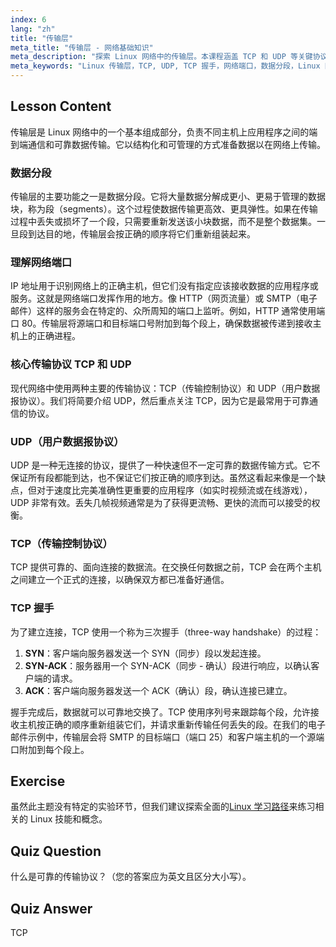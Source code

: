 ```yaml
---
index: 6
lang: "zh"
title: "传输层"
meta_title: "传输层 - 网络基础知识"
meta_description: "探索 Linux 网络中的传输层。本课程涵盖 TCP 和 UDP 等关键协议、网络端口的功能、数据分段以及用于可靠数据传输的 TCP 握手过程。"
meta_keywords: "Linux 传输层，TCP, UDP, TCP 握手，网络端口，数据分段，Linux 网络，网络协议，可靠数据传输"
---
```


## Lesson Content

传输层是 Linux 网络中的一个基本组成部分，负责不同主机上应用程序之间的端到端通信和可靠数据传输。它以结构化和可管理的方式准备数据以在网络上传输。

### 数据分段

传输层的主要功能之一是数据分段。它将大量数据分解成更小、更易于管理的数据块，称为段（segments）。这个过程使数据传输更高效、更具弹性。如果在传输过程中丢失或损坏了一个段，只需要重新发送该小块数据，而不是整个数据集。一旦段到达目的地，传输层会按正确的顺序将它们重新组装起来。

### 理解网络端口

IP 地址用于识别网络上的正确主机，但它们没有指定应该接收数据的应用程序或服务。这就是网络端口发挥作用的地方。像 HTTP（网页流量）或 SMTP（电子邮件）这样的服务会在特定的、众所周知的端口上监听。例如，HTTP 通常使用端口 80。传输层将源端口和目标端口号附加到每个段上，确保数据被传递到接收主机上的正确进程。

### 核心传输协议 TCP 和 UDP

现代网络中使用两种主要的传输协议：TCP（传输控制协议）和 UDP（用户数据报协议）。我们将简要介绍 UDP，然后重点关注 TCP，因为它是最常用于可靠通信的协议。

### UDP（用户数据报协议）

UDP 是一种无连接的协议，提供了一种快速但不一定可靠的数据传输方式。它不保证所有段都能到达，也不保证它们按正确的顺序到达。虽然这看起来像是一个缺点，但对于速度比完美准确性更重要的应用程序（如实时视频流或在线游戏），UDP 非常有效。丢失几帧视频通常是为了获得更流畅、更快的流而可以接受的权衡。

### TCP（传输控制协议）

TCP 提供可靠的、面向连接的数据流。在交换任何数据之前，TCP 会在两个主机之间建立一个正式的连接，以确保双方都已准备好通信。

### TCP 握手

为了建立连接，TCP 使用一个称为三次握手（three-way handshake）的过程：

1. **SYN**：客户端向服务器发送一个 SYN（同步）段以发起连接。
2. **SYN-ACK**：服务器用一个 SYN-ACK（同步 - 确认）段进行响应，以确认客户端的请求。
3. **ACK**：客户端向服务器发送一个 ACK（确认）段，确认连接已建立。

握手完成后，数据就可以可靠地交换了。TCP 使用序列号来跟踪每个段，允许接收主机按正确的顺序重新组装它们，并请求重新传输任何丢失的段。在我们的电子邮件示例中，传输层会将 SMTP 的目标端口（端口 25）和客户端主机的一个源端口附加到每个段上。

## Exercise

虽然此主题没有特定的实验环节，但我们建议探索全面的[Linux 学习路径](https://labex.io/zh/learn/linux)来练习相关的 Linux 技能和概念。

## Quiz Question

什么是可靠的传输协议？（您的答案应为英文且区分大小写）。

## Quiz Answer

TCP
